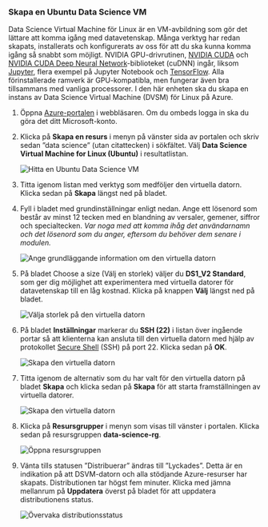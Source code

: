 ### <a name="create-an-ubuntu-data-science-vm"></a>Skapa en Ubuntu Data Science VM

Data Science Virtual Machine för Linux är en VM-avbildning som gör det lättare att komma igång med datavetenskap. Många verktyg har redan skapats, installerats och konfigurerats av oss för att du ska kunna komma igång så snabbt som möjligt. NVIDIA GPU-drivrutinen, [NVIDIA CUDA](https://developer.nvidia.com/cuda-downloads) och [NVIDIA CUDA Deep Neural Network](https://developer.nvidia.com/cudnn)-biblioteket (cuDNN) ingår, liksom [Jupyter](http://jupyter.org/), flera exempel på Jupyter Notebook och [TensorFlow](https://www.tensorflow.org/). Alla förinstallerade ramverk är GPU-kompatibla, men fungerar även bra tillsammans med vanliga processorer. I den här enheten ska du skapa en instans av Data Science Virtual Machine (DVSM) för Linux på Azure.

1. Öppna [Azure-portalen](https://portal.azure.com/?azure-portal=true) i webbläsaren. Om du ombeds logga in ska du göra det ditt Microsoft-konto.

1. Klicka på **Skapa en resurs** i menyn på vänster sida av portalen och skriv sedan ”data science” (utan citattecken) i sökfältet. Välj **Data Science Virtual Machine for Linux (Ubuntu)** i resultatlistan.

    ![Hitta en Ubuntu Data Science VM](../media-draft/1-new-data-science-vm.png)

1. Titta igenom listan med verktyg som medföljer den virtuella datorn. Klicka sedan på **Skapa** längst ned på bladet.

1. Fyll i bladet med grundinställningar enligt nedan. Ange ett lösenord som består av minst 12 tecken med en blandning av versaler, gemener, siffror och specialtecken. *Var noga med att komma ihåg det användarnamn och det lösenord som du anger, eftersom du behöver dem senare i modulen.*

    ![Ange grundläggande information om den virtuella datorn](../media-draft/1-create-data-science-vm-1.png)

1. På bladet Choose a size (Välj en storlek) väljer du **DS1_V2 Standard**, som ger dig möjlighet att experimentera med virtuella datorer för datavetenskap till en låg kostnad. Klicka på knappen **Välj** längst ned på bladet.

    ![Välja storlek på den virtuella datorn](../media-draft/1-create-data-science-vm-2.png)

1. På bladet **Inställningar** markerar du **SSH (22)** i listan över ingående portar så att klienterna kan ansluta till den virtuella datorn med hjälp av protokollet [Secure Shell](https://en.wikipedia.org/wiki/Secure_Shell) (SSH) på port 22. Klicka sedan på **OK**.

    ![Skapa den virtuella datorn](../media-draft/1-create-data-science-vm-3.png)

1. Titta igenom de alternativ som du har valt för den virtuella datorn på bladet **Skapa** och klicka sedan på **Skapa** för att starta framställningen av virtuella datorer.

    ![Skapa den virtuella datorn](../media-draft/1-create-data-science-vm-4.png)

1. Klicka på **Resursgrupper** i menyn som visas till vänster i portalen. Klicka sedan på resursgruppen **data-science-rg**.

    ![Öppna resursgruppen](../media-draft/1-open-resource-group.png)

  
1. Vänta tills statusen ”Distribuerar” ändras till ”Lyckades”. Detta är en indikation på att DSVM-datorn och alla stödjande Azure-resurser har skapats. Distributionen tar högst fem minuter. Klicka med jämna mellanrum på **Uppdatera** överst på bladet för att uppdatera distributionens status.

    ![Övervaka distributionsstatus](../media-draft/1-deployment-succeeded.png)
